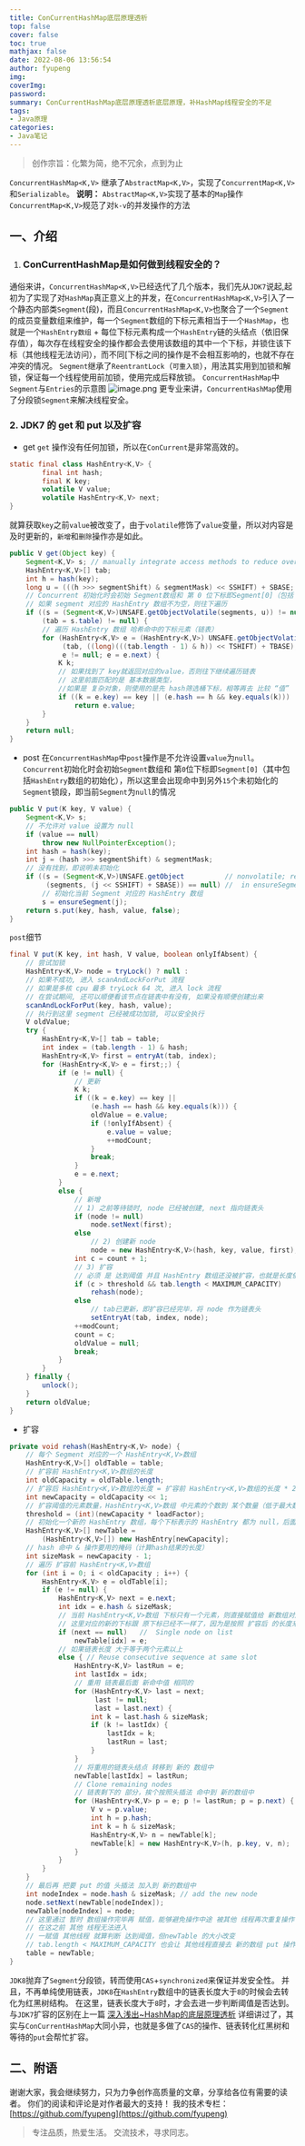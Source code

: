 ```yaml
---
title: ConCurrentHashMap底层原理透析
top: false
cover: false
toc: true
mathjax: false
date: 2022-08-06 13:56:54
author: fyupeng
img:
coverImg:
password:
summary: ConCurrentHashMap底层原理透析底层原理，补HashMap线程安全的不足
tags:
- Java原理
categories:
- Java笔记
---
```


> 创作宗旨：化繁为简，绝不冗余，点到为止

`ConcurrentHashMap<K,V>` 继承了`AbstractMap<K,V>`，实现了`ConcurrentMap<K,V>`和`Serializable`。
**说明：**
`AbstractMap<K,V>`实现了基本的`Map`操作
`ConcurrentMap<K,V>`规范了对`k-v`的并发操作的方法
## 一、介绍
1. ### ConCurrentHashMap是如何做到线程安全的？
通俗来讲，`ConcurrentHashMap<K,V>`已经迭代了几个版本，我们先从`JDK7`说起,起初为了实现了对`HashMap`真正意义上的并发，在`ConcurrentHashMap<K,V>`引入了一个静态内部类`Segment`(段)，而且`ConcurrentHashMap<K,V>`也聚合了一个`Segment`的成员变量数组来维护，每一个`Segment`数组的下标元素相当于一个`HashMap`，也就是一个`HashEntry数组` + 每位下标元素构成一个`HashEntry`链的头结点（依旧保存值），每次存在线程安全的操作都会去使用该数组的其中一个下标，并锁住该下标（其他线程无法访问），而不同[下标之间的操作是不会相互影响的，也就不存在冲突的情况。
`Segment`继承了`ReentrantLock`（`可重入锁`），用法其实用到加锁和解锁，保证每一个线程使用前加锁，使用完成后释放锁。
`ConcurrentHashMap`中`Segment`与`Entries`的示意图
![image.png](https://yupeng-tuchuang.oss-cn-shenzhen.aliyuncs.com/dafc603d0b93fd22610455e48eaa3f5f.png)
更专业来讲，`ConcurrentHashMap`使用了分段锁`Segment`来解决线程安全。
### 2. JDK7 的 get 和 put 以及扩容
- get
`get` 操作没有任何加锁，所以在`ConCurrent`是非常高效的。
```java
static final class HashEntry<K,V> {
        final int hash;
        final K key;
        volatile V value;
        volatile HashEntry<K,V> next;
}
```
就算获取`key`之前`value`被改变了，由于`volatile`修饰了`value`变量，所以对内容是及时更新的，`新增`和`删除`操作亦是如此。
```java
public V get(Object key) {
    Segment<K,V> s; // manually integrate access methods to reduce overhead
    HashEntry<K,V>[] tab;
    int h = hash(key);
    long u = (((h >>> segmentShift) & segmentMask) << SSHIFT) + SBASE;
    // Concurrent 初始化时会初始 Segment数组和 第 0 位下标即Segment[0]（包括 HashEntry数组 的初始化）
    // 如果 segment 对应的 HashEntry 数组不为空，则往下遍历
    if ((s = (Segment<K,V>)UNSAFE.getObjectVolatile(segments, u)) != null &&
        (tab = s.table) != null) {
        // 遍历 HashEntry 数组 哈希命中的下标元素（链表）
        for (HashEntry<K,V> e = (HashEntry<K,V>) UNSAFE.getObjectVolatile
             (tab, ((long)(((tab.length - 1) & h)) << TSHIFT) + TBASE);
             e != null; e = e.next) {
            K k;
            // 如果找到了 key就返回对应的value，否则往下继续遍历链表
            // 这里前面匹配的是 基本数据类型，
            //如果是 复杂对象，则使用的是先 hash筛选桶下标，相等再去 比较 “值”
            if ((k = e.key) == key || (e.hash == h && key.equals(k)))
                return e.value;
        }
    }
    return null;
}
```
- post
在`ConcurrentHashMap`中`post`操作是不允许设置`value`为`null`。
`Concurrent`初始化时会初始`Segment`数组和 第`0`位下标即`Segment[0]`（其中包括`HashEntry`数组的初始化），所以这里会出现命中到另外`15`个未初始化的`Segment`锁段，即当前`Segment`为`null`的情况
```java
public V put(K key, V value) {
    Segment<K,V> s;
    // 不允许对 value 设置为 null
    if (value == null)
        throw new NullPointerException();
    int hash = hash(key);
    int j = (hash >>> segmentShift) & segmentMask;
    // 没有找到，即说明未初始化
    if ((s = (Segment<K,V>)UNSAFE.getObject          // nonvolatile; recheck
         (segments, (j << SSHIFT) + SBASE)) == null) //  in ensureSegment
        // 初始化当前 Segment 对应的 HashEntry 数组
        s = ensureSegment(j);
    return s.put(key, hash, value, false);
}
```
`post`细节
```java
final V put(K key, int hash, V value, boolean onlyIfAbsent) {
    // 尝试加锁
    HashEntry<K,V> node = tryLock() ? null :
    // 如果不成功, 进入 scanAndLockForPut 流程
    // 如果是多核 cpu 最多 tryLock 64 次, 进入 lock 流程
    // 在尝试期间, 还可以顺便看该节点在链表中有没有, 如果没有顺便创建出来
    scanAndLockForPut(key, hash, value);
    // 执行到这里 segment 已经被成功加锁, 可以安全执行
    V oldValue;
    try {
        HashEntry<K,V>[] tab = table;
        int index = (tab.length - 1) & hash;
        HashEntry<K,V> first = entryAt(tab, index);
        for (HashEntry<K,V> e = first;;) {
            if (e != null) {
                // 更新
                K k;
                if ((k = e.key) == key ||
                    (e.hash == hash && key.equals(k))) {
                    oldValue = e.value;
                    if (!onlyIfAbsent) {
                        e.value = value;
                        ++modCount;
                    }
                    break;
                }
                e = e.next;
            }
            else {
                // 新增
                // 1) 之前等待锁时, node 已经被创建, next 指向链表头
                if (node != null)
                    node.setNext(first);
                else
                    // 2) 创建新 node
                    node = new HashEntry<K,V>(hash, key, value, first);
                int c = count + 1;
                // 3) 扩容
                // 必须 是 达到阈值 并且 HashEntry 数组还没被扩容，也就是长度依旧是旧值
                if (c > threshold && tab.length < MAXIMUM_CAPACITY)
                    rehash(node);
                else
                    // tab已更新，即扩容已经完毕，将 node 作为链表头
                    setEntryAt(tab, index, node);
                ++modCount;
                count = c;
                oldValue = null;
                break;
            }
        }
    } finally {
        unlock();
    }
    return oldValue;
}
```
- 扩容
```java
private void rehash(HashEntry<K,V> node) {
    // 每个 Segment 对应的一个 HashEntry<K,V>数组
    HashEntry<K,V>[] oldTable = table;
    // 扩容前 HashEntry<K,V>数组的长度
    int oldCapacity = oldTable.length;
    // 扩容后 HashEntry<K,V>数组的长度 = 扩容前 HashEntry<K,V>数组的长度 * 2
    int newCapacity = oldCapacity << 1;
    // 扩容阈值的元素数量，HashEntry<K,V>数组 中元素的个数到 某个数量（低于最大数）时的数量
    threshold = (int)(newCapacity * loadFactor);
    // 初始化一个新的 HashEntry 数组，每个下标表示的 HashEntry 都为 null，后面会用到这个 null 做头插法 put 元素
    HashEntry<K,V>[] newTable =
        (HashEntry<K,V>[]) new HashEntry[newCapacity];
    // hash 命中 & 操作要用的掩码（计算hash结果的长度）
    int sizeMask = newCapacity - 1;
    // 遍历 扩容前 HashEntry<K,V>数组
    for (int i = 0; i < oldCapacity ; i++) {
        HashEntry<K,V> e = oldTable[i];
        if (e != null) {
            HashEntry<K,V> next = e.next;
            int idx = e.hash & sizeMask;
            // 当前 HashEntry<K,V>数组 下标只有一个元素，则直接赋值给 新数组对应下标
            // 这里对应的新的下标跟 原下标已经不一样了，因为是按照 扩容后 的长度来计算得到的
            if (next == null)   //  Single node on list
                newTable[idx] = e;
            // 如果链表长度 大于等于两个元素以上
            else { // Reuse consecutive sequence at same slot
                HashEntry<K,V> lastRun = e;
                int lastIdx = idx;
                // 重用 链表最后面 新命中值 相同的
                for (HashEntry<K,V> last = next;
                     last != null;
                     last = last.next) {
                    int k = last.hash & sizeMask;
                    if (k != lastIdx) {
                        lastIdx = k;
                        lastRun = last;
                    }
                }
                // 将重用的链表头结点 转移到 新的 数组中
                newTable[lastIdx] = lastRun;
                // Clone remaining nodes
                // 链表剩下的 部分，挨个按照头插法 命中到 新的数组中 
                for (HashEntry<K,V> p = e; p != lastRun; p = p.next) {
                    V v = p.value;
                    int h = p.hash;
                    int k = h & sizeMask;
                    HashEntry<K,V> n = newTable[k];
                    newTable[k] = new HashEntry<K,V>(h, p.key, v, n);
                }
            }
        }
    }
    // 最后再 把要 put 的值 头插法 加入到 新的数组中
    int nodeIndex = node.hash & sizeMask; // add the new node
    node.setNext(newTable[nodeIndex]);
    newTable[nodeIndex] = node;
    // 这里通过 暂时 数组操作完毕再 赋值，能够避免操作中途 被其他 线程再次重复操作
    // 在这之前 其他 线程无法进入
    // 一赋值 其他线程 就算判断 达到阈值，但newTable 的大小改变
    // tab.length < MAXIMUM_CAPACITY 也会让 其他线程直接去 新的数组 put 操作
    table = newTable;
}
```
`JDK8`抛弃了`Segment`分段锁，转而使用`CAS`+`synchronized`来保证并发安全性。
并且，不再单纯使用链表，`JDK8`在`HashEntry`数组中的链表长度大于`8`的时候会去转化为红黑树结构。
在这里，链表长度大于`8`时，才会去进一步判断阈值是否达到。
与`JDK7`扩容的区别在上一篇 [深入浅出~HashMap的底层原理透析](https://blog.51cto.com/fyphome/5520040) 详细讲过了，其实与`ConCurrentHashMap`大同小异，也就是多做了`CAS`的操作、链表转化红黑树和等待的`put`会帮忙扩容。
## 二、附语 


谢谢大家，我会继续努力，只为力争创作高质量的文章，分享给各位有需要的读者。
你们的阅读和评论是对作者最大的支持！
我的技术专栏：[https://github.com/fyupeng](https://github.com/fyupeng)
>专注品质，热爱生活。
交流技术，寻求同志。
